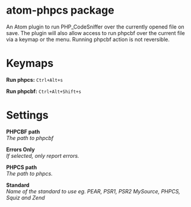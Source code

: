 # atom-phpcs package

An Atom plugin to run PHP_CodeSniffer over the currently opened file on save. The plugin will also allow access to run phpcbf over the current file via a keymap or the menu. Running phpcbf action is not reversible.

# Keymaps
**Run phpcs:** `Ctrl+Alt+s`

**Run phpcbf:** `Ctrl+Alt+Shift+s`  

# Settings
**PHPCBF path**  
*The path to phpcbf*

**Errors Only**  
*If selected, only report errors.*

**PHPCS path**  
*The path to phpcs.*

**Standard**  
*Name of the standard to use eg. PEAR, PSR1, PSR2 MySource, PHPCS, Squiz and Zend*

